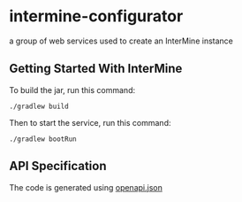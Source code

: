 # intermine-configurator
a group of web services used to create an InterMine instance

Getting Started With InterMine
-------------------------------

To build the jar, run this command:

```
./gradlew build
```

Then to start the service, run this command:

```
./gradlew bootRun
```

API Specification
-------------------------------


The code is generated using [openapi.json](openapi.json)


